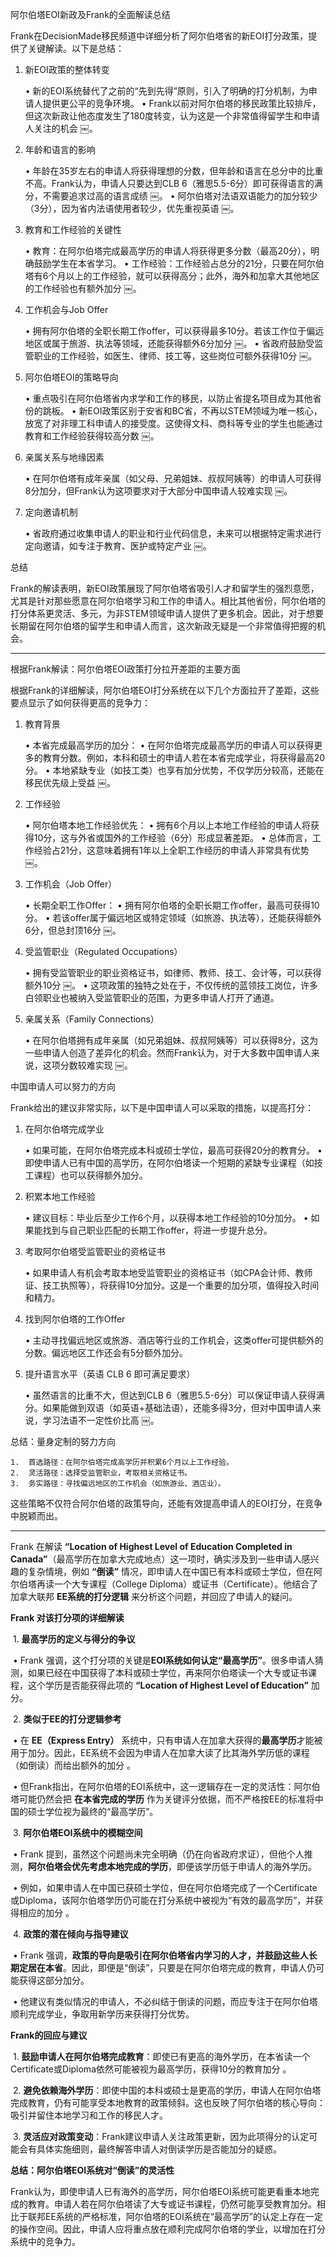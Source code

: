 阿尔伯塔EOI新政及Frank的全面解读总结

Frank在DecisionMade移民频道中详细分析了阿尔伯塔省的新EOI打分政策，提供了关键解读。以下是总结：

1. 新EOI政策的整体转变

	•	新的EOI系统替代了之前的“先到先得”原则，引入了明确的打分机制，为申请人提供更公平的竞争环境。
	•	Frank以前对阿尔伯塔的移民政策比较排斥，但这次新政让他态度发生了180度转变，认为这是一个非常值得留学生和申请人关注的机会 ￼。

2. 年龄和语言的影响

	•	年龄在35岁左右的申请人将获得理想的分数，但年龄和语言在总分中的比重不高。Frank认为，申请人只要达到CLB 6（雅思5.5-6分）即可获得语言的满分，不需要追求过高的语言成绩 ￼。
	•	阿尔伯塔对法语双语能力的加分较少（3分），因为省内法语使用者较少，优先重视英语 ￼。

3. 教育和工作经验的关键性

	•	教育：在阿尔伯塔完成最高学历的申请人将获得更多分数（最高20分），明确鼓励学生在本省学习。
	•	工作经验：工作经验占总分的21分，只要在阿尔伯塔有6个月以上的工作经验，就可以获得高分；此外，海外和加拿大其他地区的工作经验也有额外加分 ￼。

4. 工作机会与Job Offer

	•	拥有阿尔伯塔的全职长期工作offer，可以获得最多10分。若该工作位于偏远地区或属于旅游、执法等领域，还能获得额外6分加分 ￼。
	•	省政府鼓励受监管职业的工作经验，如医生、律师、技工等，这些岗位可额外获得10分 ￼。

5. 阿尔伯塔EOI的策略导向

	•	重点吸引在阿尔伯塔省内求学和工作的移民，以防止省提名项目成为其他省份的跳板。
	•	新EOI政策区别于安省和BC省，不再以STEM领域为唯一核心，放宽了对非理工科申请人的接受度。这使得文科、商科等专业的学生也能通过教育和工作经验获得较高分数 ￼。

6. 亲属关系与地缘因素

	•	在阿尔伯塔有成年亲属（如父母、兄弟姐妹、叔叔阿姨等）的申请人可获得8分加分，但Frank认为这项要求对于大部分中国申请人较难实现 ￼。

7. 定向邀请机制

	•	省政府通过收集申请人的职业和行业代码信息，未来可以根据特定需求进行定向邀请，如专注于教育、医护或特定产业 ￼。

总结

Frank的解读表明，新EOI政策展现了阿尔伯塔省吸引人才和留学生的强烈意愿，尤其是针对那些愿意在阿尔伯塔学习和工作的申请人。相比其他省份，阿尔伯塔的打分体系更灵活、多元，为非STEM领域申请人提供了更多机会。因此，对于想要长期留在阿尔伯塔的留学生和申请人而言，这次新政无疑是一个非常值得把握的机会。

----
根据Frank解读：阿尔伯塔EOI政策打分拉开差距的主要方面

根据Frank的详细解读，阿尔伯塔EOI打分系统在以下几个方面拉开了差距，这些要点显示了如何获得更高的竞争力：

1. 教育背景

	•	本省完成最高学历的加分：
	•	在阿尔伯塔完成最高学历的申请人可以获得更多的教育分数。例如，本科和硕士的申请人若在本省完成学业，将获得最高20分。
	•	本地紧缺专业（如技工类）也享有加分优势，不仅学历分较高，还能在移民优先级上受益 ￼。

2. 工作经验

	•	阿尔伯塔本地工作经验优先：
	•	拥有6个月以上本地工作经验的申请人将获得10分，这与外省或国外的工作经验（6分）形成显著差距。
	•	总体而言，工作经验占21分，这意味着拥有1年以上全职工作经历的申请人非常具有优势 ￼。

3. 工作机会（Job Offer）

	•	长期全职工作Offer：
	•	拥有阿尔伯塔的全职长期工作offer，最高可获得10分。
	•	若该offer属于偏远地区或特定领域（如旅游、执法等），还能获得额外6分，但总封顶16分 ￼。

4. 受监管职业（Regulated Occupations）

	•	拥有受监管职业的职业资格证书，如律师、教师、技工、会计等，可以获得额外10分 ￼。
	•	这项政策的独特之处在于，不仅传统的蓝领技工岗位，许多白领职业也被纳入受监管职业的范围，为更多申请人打开了通道。

5. 亲属关系（Family Connections）

	•	在阿尔伯塔拥有成年亲属（如兄弟姐妹、叔叔阿姨等）可以获得8分，这为一些申请人创造了差异化的机会。然而Frank认为，对于大多数中国申请人来说，这项分数较难实现 ￼。

中国申请人可以努力的方向

Frank给出的建议非常实际，以下是中国申请人可以采取的措施，以提高打分：

1. 在阿尔伯塔完成学业

	•	如果可能，在阿尔伯塔完成本科或硕士学位，最高可获得20分的教育分。
	•	即使申请人已有中国的高学历，在阿尔伯塔读一个短期的紧缺专业课程（如技工课程）也可以获得额外加分。

2. 积累本地工作经验

	•	建议目标：毕业后至少工作6个月，以获得本地工作经验的10分加分。
	•	如果能找到与自己职业匹配的长期工作offer，将进一步提升总分。

3. 考取阿尔伯塔受监管职业的资格证书

	•	如果申请人有机会考取本地受监管职业的资格证书（如CPA会计师、教师证、技工执照等），将获得10分加分。这是一个重要的加分项，值得投入时间和精力。

4. 找到阿尔伯塔的工作Offer

	•	主动寻找偏远地区或旅游、酒店等行业的工作机会，这类offer可提供额外的分数。偏远地区工作还会有5分额外加分。

5. 提升语言水平（英语 CLB 6 即可满足要求）

	•	虽然语言的比重不大，但达到CLB 6（雅思5.5-6分）可以保证申请人获得满分。如果能做到双语（如英语+基础法语），还能多得3分，但对中国申请人来说，学习法语不一定性价比高 ￼。

总结：量身定制的努力方向

	1.	首选路径：在阿尔伯塔完成高学历并积累6个月以上工作经验。
	2.	灵活路径：选择受监管职业，考取相关资格证书。
	3.	务实路径：寻找偏远地区的工作机会（如旅游业、酒店业）。

这些策略不仅符合阿尔伯塔的政策导向，还能有效提高申请人的EOI打分，在竞争中脱颖而出。

----

Frank 在解读 **“Location of Highest Level of Education Completed in Canada”**（最高学历在加拿大完成地点）这一项时，确实涉及到一些申请人感兴趣的复杂情境，例如 **“倒读”** 情况，即申请人在中国已有本科或硕士学位，但在阿尔伯塔再读一个大专课程（College Diploma）或证书（Certificate）。他结合了加拿大联邦 **EE系统的打分逻辑** 来分析这个问题，并回应了申请人的疑问。



**Frank 对该打分项的详细解读**



​	1.	**最高学历的定义与得分的争议**

​	•	Frank 强调，这个打分项的关键是**EOI系统如何认定“最高学历”**。很多申请人猜测，如果已经在中国获得了本科或硕士学位，再来阿尔伯塔读一个大专或证书课程，这个学历是否能获得此项的 **“Location of Highest Level of Education”** 加分。

​	2.	**类似于EE的打分逻辑参考**

​	•	在 **EE（Express Entry）** 系统中，只有申请人在加拿大获得的**最高学历**才能被用于加分。因此，EE系统不会因为申请人在加拿大读了比其海外学历低的课程（如倒读）而给出额外的加分 。

​	•	但Frank指出，在阿尔伯塔的EOI系统中，这一逻辑存在一定的灵活性：阿尔伯塔可能仍然会把 **在本省完成的学历** 作为关键评分依据，而不严格按EE的标准将中国的硕士学位视为最终的“最高学历”。

​	3.	**阿尔伯塔EOI系统中的模糊空间**

​	•	Frank 提到，虽然这个问题尚未完全明确（仍在向省政府求证），但他个人推测，**阿尔伯塔会优先考虑本地完成的学历**，即便该学历低于申请人的海外学历。

​	•	例如，如果申请人在中国已获硕士学位，但在阿尔伯塔完成了一个Certificate或Diploma，该阿尔伯塔学历仍可能在打分系统中被视为“有效的最高学历”，并获得相应的加分 。

​	4.	**政策的潜在倾向与指导建议**

​	•	Frank 强调，**政策的导向是吸引在阿尔伯塔省内学习的人才，并鼓励这些人长期定居在本省**。因此，即便是“倒读”，只要是在阿尔伯塔完成的教育，申请人仍可能获得这部分加分。

​	•	他建议有类似情况的申请人，不必纠结于倒读的问题，而应专注于在阿尔伯塔顺利完成学业，争取用新学历来获得打分优势。



**Frank的回应与建议**



​	1.	**鼓励申请人在阿尔伯塔完成教育**：即使已有更高的海外学历，在本省读一个Certificate或Diploma依然可能被视为最高学历，获得10分的教育加分 。

​	2.	**避免依赖海外学历**：即使中国的本科或硕士是更高的学历，申请人在阿尔伯塔完成教育，仍有可能享受本地教育的政策倾斜。这也反映了阿尔伯塔的核心导向：吸引并留住本地学习和工作的移民人才。

​	3.	**灵活应对政策变动**：Frank建议申请人关注政策更新，因为此项得分的认定可能会有具体实施细则，最终解答申请人对倒读学历是否能加分的疑惑。



**总结：阿尔伯塔EOI系统对“倒读”的灵活性**



Frank认为，即使申请人已有海外的高学历，阿尔伯塔EOI系统可能更看重本地完成的教育。申请人若在阿尔伯塔读了大专或证书课程，仍然可能享受教育加分。相比于联邦EE系统的严格标准，阿尔伯塔的EOI系统在“最高学历”的认定上存在一定的操作空间。因此，申请人应将重点放在顺利完成阿尔伯塔的学业，以增加在打分系统中的竞争力。